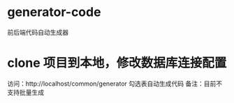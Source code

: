 # generator-code
前后端代码自动生成器

# clone 项目到本地，修改数据库连接配置
访问：http://localhost/common/generator 勾选表自动生成代码
备注：目前不支持批量生成
